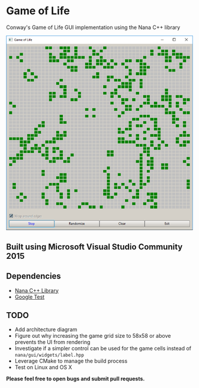 # Game of Life
Conway's Game of Life GUI implementation using the Nana C++ library

![preview](res/GoL.png?raw=true)

## Built using Microsoft Visual Studio Community 2015 

## Dependencies
* [Nana C++ Library](http://www.nanapro.org/)
* [Google Test](https://github.com/google/googletest)

## TODO
* Add architecture diagram
* Figure out why increasing the game grid size to 58x58 or above prevents the UI from rendering
* Investigate if a simpler control can be used for the game cells instead of `nana/gui/widgets/label.hpp`
* Leverage CMake to manage the build process
* Test on Linux and OS X

**Please feel free to open bugs and submit pull requests.**